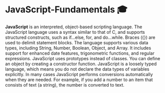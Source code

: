 # JavaScript-Fundamentals :mortar_board:
__JavaScript__ is an interpreted, object-based scripting language. The JavaScript language uses a syntax similar to that of C, and supports structured constructs, such as if...else, for, and do...while. Braces ({}) are used to delimit statement blocks. The language supports various data types, including String, Number, Boolean, Object, and Array. It includes support for enhanced date features, trigonometric functions, and regular expressions. JavaScript uses prototypes instead of classes. You can define an object by creating a constructor function. JavaScript is a loosely typed language, which means you do not declare the data types of variables explicitly. In many cases JavaScript performs conversions automatically when they are needed. For example, if you add a number to an item that consists of text (a string), the number is converted to text.
